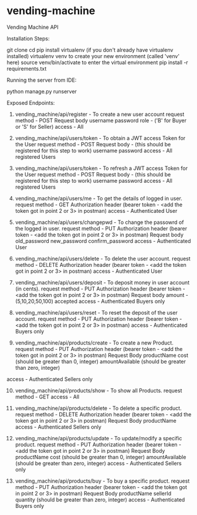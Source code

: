 # vending-machine
Vending Machine API

Installation Steps:

git clone <repo>
cd <repo>
pip install virtualenv (if you don't already have virtualenv installed)
virtualenv venv to create your new environment (called 'venv' here)
source venv/bin/activate to enter the virtual environment
pip install -r requirements.txt
  
Running the server from IDE:

python manage.py runserver
  

Exposed Endpoints:
  
  1. vending_machine/api/register  -  To create a new user account
  request method - POST
  Request body 
    username
    password
    role -  ('B' for Buyer or 'S' for Seller)
  access - All
  
  2. vending_machine/api/users/token - To obtain a JWT access Token for the User
  request method - POST
  Request body - (this should be registered for this step to work)
    username
    password
  access - All registered Users
  
  3. vending_machine/api/users/token - To refresh a JWT access Token for the User
  request method - POST
  Request body - (this should be registered for this step to work)
    username
    password
  access - All registered Users
  
  4. vending_machine/api/users/me - To get the details of logged in user.
   request method - GET
   Authorization header (bearer token - <add the token got in point 2 or 3> in postman)
   access - Authenticated User
  
  5. vending_machine/api/users/changepwd - To change the passowrd of the logged in user.
  request method - PUT
  Authorization header (bearer token - <add the token got in point 2 or 3> in postman)
  Request body
  old_password
  new_password
  confirm_password
  access - Authenticated User
  
  6. vending_machine/api/users/delete - To delete the user account.
  request method - DELETE
  Authorization header (bearer token - <add the token got in point 2 or 3> in postman)
  access - Authenticated User
  
  7. vending_machine/api/users/deposit - To deposit money in user account (in cents).
  request method - PUT
  Authorization header (bearer token - <add the token got in point 2 or 3> in postman)
  Request body
  amount - (5,10,20,50,100) accepted
  access - Authenticated Buyers only
  
  8. vending_machine/api/users/reset - To reset the deposit of the user account.
  request method - PUT
  Authorization header (bearer token - <add the token got in point 2 or 3> in postman)
  access - Authenticated Buyers only
  
  9. vending_machine/api/products/create - To create a new Product.
  request method - PUT
  Authorization header (bearer token - <add the token got in point 2 or 3> in postman)
  Request Body
    productName
    cost (should be greater than 0, integer)
    amountAvailable (should be greater than zero, integer)
  
  access - Authenticated Sellers only
  
  10. vending_machine/api/products/show - To show all Products.
  request method - GET
  access - All
  
  11. vending_machine/api/products/delete - To delete a specific product.
  request method - DELETE
  Authorization header (bearer token - <add the token got in point 2 or 3> in postman)
  Request Body
    productName
  access - Authenticated Sellers only
  
  12. vending_machine/api/products/update - To update/modify a specific product.
  request method - PUT
  Authorization header (bearer token - <add the token got in point 2 or 3> in postman)
  Request Body
    productName
    cost (should be greater than 0, integer)
    amountAvailable (should be greater than zero, integer)
  access - Authenticated Sellers only
  
  13. vending_machine/api/products/buy - To buy a specific product.
  request method - PUT
  Authorization header (bearer token - <add the token got in point 2 or 3> in postman)
  Request Body
    productName
    sellerId
    quantity (should be greater than zero, integer)
  access - Authenticated Buyers only
  
